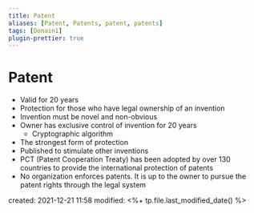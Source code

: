 ```yaml
---
title: Patent
aliases: [Patent, Patents, patent, patents]
tags: [Domain1]
plugin-prettier: true
---
```


# Patent

- Valid for 20 years
- Protection for those who have legal ownership of an invention
- Invention must be novel and non-obvious
- Owner has exclusive control of invention for 20 years
    - Cryptographic algorithm
- The strongest form of protection
- Published to stimulate other inventions
- PCT (Patent Cooperation Treaty) has been adopted by over 130 countries to provide the international protection of patents
- No organization enforces patents. It is up to the owner to pursue the patent rights through the legal system

created: 2021-12-21 11:58
modified: <%+ tp.file.last_modified_date() %>

